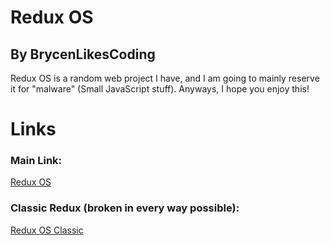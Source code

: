 # Redux OS
## By BrycenLikesCoding

Redux OS is a random web project I have, and I am going to mainly reserve it for "malware" (Small JavaScript stuff). Anyways, I hope you enjoy this!

# Links
### Main Link:
[Redux OS](https://redux-os-online.vercel.app)
### Classic Redux (broken in every way possible):
[Redux OS Classic](https://redux-os-online.vercel.app/classic/)
